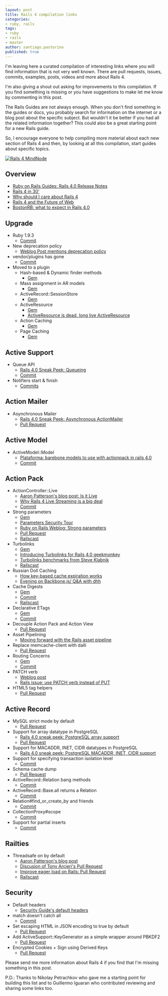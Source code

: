 ```yaml
---
layout: post
title: Rails 4 compilation links
categories:
- ruby, rails
tags:
- ruby
- rails
- master
author: santiago.pastorino
published: true
---
```


I'm leaving here a curated compilation of interesting links where you will find information that is not very well known. There are pull requests, issues, commits, examples, posts, videos and more about Rails 4.

I'm also giving a shout out asking for improvements to this compilation. If you find something is missing or you have suggestions to make let me know by commenting in this post.

The Rails Guides are not always enough. When you don't find something in the guides or docs, you probably search for information on the internet or a blog post about the specific subject. But wouldn't it be better if you had all the related information together? This could also be a great starting point for a new Rails guide. So, I encourage everyone to help compiling more material about each new section of Rails 4 and then, by looking at all this compilation, start guides about specific topics.

[![Rails 4 MindNode](/images/posts/Rails4-mini-4.png "Rails 4
MindNode")](/images/posts/Rails4-4.png)

## Overview

- [Ruby on Rails Guides: Rails 4.0 Release Notes](http://edgeguides.rubyonrails.org/4_0_release_notes.html)
- [Rails 4 in 30'](http://blog.wyeworks.com/2012/10/29/rails-4-in-30-minutes/)
- [Why should I care about Rails 4](http://vimeo.com/51898266)
- [Rails 4 and the Future of Web](http://confreaks.com/videos/1228-aloharuby2012-keynote-rails-4-and-the-future-of-web)
- [BostonRB: what to expect in Rails 4.0](http://bostonrb.org/presentations/what-to-expect-in-rails-40)

## Upgrade

- Ruby 1.9.3
	- [Commit](https://github.com/rails/rails/commit/4fa615a8661eb13d4bd8a7de4d839e9883ef26ec)
- New deprecation policy
	- [Weblog Post mentions deprecation policy](http://weblog.rubyonrails.org/2012/8/9/ann-rails-3-2-8-has-been-released/)
- vendor/plugins has gone
	- [Commit](https://github.com/rails/rails/commit/dad7fdc5734a3813246f238ac5760b2076932216)
- Moved to a plugin
	- Hash-based & Dynamic finder methods
		- [Gem](https://github.com/rails/activerecord-deprecated_finders)
	- Mass assignment in AR models
		- [Gem](https://github.com/rails/protected_attributes)
	- ActiveRecord::SessionStore
		- [Gem](https://github.com/rails/activerecord-session_store)
	- ActiveResource
		- [Gem](https://github.com/rails/activeresource)
		- [ActiveResource is dead, long live ActiveResource](http://yetimedia.tumblr.com/post/35233051627/activeresource-is-dead-long-live-activeresource)
	- Action Caching
		- [Gem](https://github.com/rails/actionpack-action_caching)
	- Page Caching
		- [Gem](https://github.com/rails/actionpack-page_caching)

## Active Support

- Queue API
	- [Rails 4.0 Sneak Peek: Queueing](http://reefpoints.dockyard.com/ruby/2012/06/25/rails-4-sneak-peek-queueing.html)
	- [Commit](https://github.com/rails/rails/commit/adff4a706a5d7ad18ef05303461e1a0d848bd662)
- Notifiers start & finish
	- [Commits](https://github.com/rails/rails/compare/60736fe...c7847f1)

## Action Mailer

- Asynchronous Mailer
	- [Rails 4.0 Sneak Peek: Asynchronous ActionMailer](http://reefpoints.dockyard.com/ruby/2012/06/26/rails-4-sneak-peek-async-actionmailer.html)
	- [Pull Request](https://github.com/rails/rails/pull/6839)

## Active Model

- ActiveModel::Model
	- [Plataforma: barebone models to use with actionpack in rails 4.0](http://blog.plataformatec.com.br/2012/03/barebone-models-to-use-with-actionpack-in-rails-4-0/)
	- [Commit](https://github.com/rails/rails/commit/3b822e91d1a6c4eab0064989bbd07aae3a6d0d08)

## Action Pack

- ActionController::Live
	- [Aaron Patterson's blog post: Is it Live](http://tenderlovemaking.com/2012/07/30/is-it-live.html)
	- [Why Rails 4 Live Streaming is a big deal](http://blog.phusion.nl/2012/08/03/why-rails-4-live-streaming-is-a-big-deal/)
	- [Commit](https://github.com/rails/rails/commit/af0a9f9eefaee3a8120cfd8d05cbc431af376da3)
- Strong parameters
	- [Gem](https://github.com/rails/strong_parameters)
	- [Parameters Security Tour](http://iconoclastlabs.com/cms/blog/posts/upgrading-to-rails-4-parameters-security-tour)
	- [Ruby on Rails Weblog: Strong parameters](http://weblog.rubyonrails.org/2012/3/21/strong-parameters/)
	- [Pull Request](https://github.com/rails/rails/pull/7251)
	- [Railscast](http://railscasts.com/episodes/371-strong-parameters)
- Turbolinks
	- [Gem](https://github.com/rails/turbolinks)
	- [Introducing Turbolinks for Rails 4.0 geekmonkey](http://geekmonkey.org/articles/28-introducing-turbolinks-for-rails-4-0)
	- [Turbolinks benchmarks from Steve Klabnik](http://blog.steveklabnik.com/posts/2012-09-27-seriously--numbers--use-them-)
	- [Railscast](http://railscasts.com/episodes/390-turbolinks)
- Russian Doll Caching
	- [How key-based cache expiration works](http://37signals.com/svn/posts/3113-how-key-based-cache-expiration-works)
	- [Evening on Backbone.js/ Q&A with dhh](http://www.youtube.com/watch?v=FkLVl3gpJP4#t=33m30s)
- Cache Digests
	- [Gem](https://github.com/rails/cache_digests)
	- [Commit](https://github.com/rails/rails/commit/502d5e24e28b3634910495d0fb71cb20b1426aee)
	- [Railscast](http://railscasts.com/episodes/387-cache-digests)
- Declarative ETags
	- [Gem](https://github.com/rails/etagger)
	- [Commit](https://github.com/rails/rails/commit/ed5c938fa36995f06d4917d9543ba78ed506bb8d)
- Decouple Action Pack and Action View
	- [Pull Request](https://github.com/rails/rails/pull/7356)
- Asset Pipelining
	- [Moving forward with the Rails asset pipeline](http://yetimedia.tumblr.com/post/33320732456/moving-forward-with-the-rails-asset-pipeline)
- Replace memcache-client with dalli
	- [Pull Request](https://github.com/rails/rails/pull/6903)
- Routing Concerns
	- [Gem](https://github.com/rails/routing_concerns)
	- [Commit](https://github.com/rails/rails/commit/0dd24728a088fcb4ae616bb5d62734aca5276b1b)
- PATCH verb
	- [Weblog post](http://weblog.rubyonrails.org/2012/2/25/edge-rails-patch-is-the-new-primary-http-method-for-updates/)
	- [Rails issue: use PATCH verb instead of PUT](https://github.com/rails/rails/issues/348)
- HTML5 tag helpers
	- [Pull Request](https://github.com/rails/rails/pull/6359)

## Active Record

- MySQL strict mode by default
	- [Pull Request](https://github.com/rails/rails/pull/6069)
- Support for array datatype in PostgreSQL
	- [Rails 4.0 sneak peek: PostgreSQL array support](http://reefpoints.dockyard.com/ruby/2012/09/18/rails-4-sneak-peek-postgresql-array-support.html)
	- [Pull Request](https://github.com/rails/rails/pull/7547)
- Support for MACADDR, INET, CIDR datatypes in PostgreSQL
	- [Rails 4.0 sneak peek: PostgreSQL MACADDR, INET, CIDR support](http://reefpoints.dockyard.com/ruby/2012/05/18/rails-4-sneak-peek-expanded-activerecord-support-for-postgresql-datatype.html)
- Support for specifying transaction isolation level
	- [Commit](https://github.com/rails/rails/commit/392eeecc11a291e406db927a18b75f41b2658253)
- Schema cache dump
	- [Pull Request](https://github.com/rails/rails/pull/5162)
- ActiveRecord::Relation bang methods
	- [Commit](https://github.com/rails/rails/commit/8c2c60511beaad05a218e73c4918ab89fb1804f0)
- ActiveRecord::Base.all returns a Relation
	- [Commit](https://github.com/rails/rails/commit/6a81ccd69d96f36f4322ef927191ab5a35e68d68)
- Relation#find_or_create_by and friends
	- [Commit](https://github.com/rails/rails/commit/eb72e62c3042c0df989d951b1d12291395ebdb8e)
- CollectionProxy#scope
	- [Commit](https://github.com/rails/rails/commit/0e1cafcbc4d67854faf35e489571bc30f5e2ac14)
- Support for partial inserts
	- [Commit](https://github.com/rails/rails/commit/144e8691cbfb8bba77f18cfe68d5e7fd48887f5e)

## Railties

- Threadsafe on by default
	- [Aaron Patterson's blog post](http://tenderlovemaking.com/2012/06/18/removing-config-threadsafe.html)
	- [Discusion of Tony Arcieri's Pull Request](https://github.com/rails/rails/pull/6685)
	- [Improve eager load on Rails: Pull Request](http://github.com/rails/rails/pull/7225)
	- [Railscast](http://railscasts.com/episodes/365-thread-safety)

## Security

- Default headers
	- [Security Guide's default headers](http://edgeguides.rubyonrails.org/security.html#default-headers)
- match doesn't catch all
	- [Commit](https://github.com/rails/rails/commit/56cdc81c08b1847c5c1f699810a8c3b9ac3715a6)
- Set escaping HTML in JSON encoding to true by default
	- [Pull Request](https://github.com/rails/rails/pull/6287)
- Add ActiveSupport::KeyGenerator as a simple wrapper around PBKDF2
	- [Pull Request](https://github.com/rails/rails/pull/6952)
- Encrypted Cookies + Sign using Derived Keys
	- [Pull Request](https://github.com/rails/rails/pull/8112)

Please send me more information about Rails 4 if you find that I'm missing something in this post.

P.D.: Thanks to Nikolay Petrachkov who gave me a starting point for building this list and to Guillermo Iguaran who contributed reviewing and sharing some links too.
